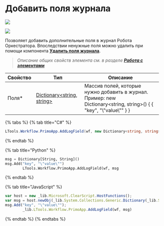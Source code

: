 # Добавить поля журнала

![](../../resources/basic/dialogs/image-(100)-(1)-(1)-(1)-(1)-(1)-(1)-(1)-(2)-(243).png)

![](../../resources/basic/dialogs/Добавить-поля-журнала.png)

Позволяет добавить дополнительные поля в журнал Робота Оркестратора. Впоследствии ненужные поля можно удалить при помощи компонента [**Удалить поля журнала**](https://docs.primo-rpa.ru/primo-rpa/g\_elements/osnovnye-elementy/els\_dialogs/el\_dialogs\_removefields).

> _Описание общих свойств элемента см. в разделе_ [_**Работа с элементами**_](https://docs.primo-rpa.ru/primo-rpa/primo-studio/process/elements)

| Свойство | Тип                                                                                                                              | Описание                                                                                                              |
| -------- | -------------------------------------------------------------------------------------------------------------------------------- | --------------------------------------------------------------------------------------------------------------------- |
| Поля\*   | [Dictionary\<string, string>](https://learn.microsoft.com/ru-ru/dotnet/api/system.collections.generic.dictionary-2?view=net-5.0) | Массив полей, которые нужно добавить в журнал. Пример: new Dictionary\<string, string>() { { "key", "\\"value\\"" } } |

{% tabs %}
{% tab title="C#" %}
```csharp
LTools.Workflow.PrimoApp.AddLogField(wf, new Dictionary<string, string>() { { "key", "\"value\"" } });
```
{% endtab %}

{% tab title="Python" %}
```python
msg = Dictionary[String, String]()
msg.Add("key", "\"value\"")
		LTools.Workflow.PrimoApp.AddLogField(wf, msg
```
{% endtab %}

{% tab title="JavaScript" %}
```javascript
var host = new _lib.Microsoft.ClearScript.HostFunctions();
var msg = host.newObj(_lib.System.Collections.Generic.Dictionary(_lib.System.String, _lib.System.String));
msg.Add("key", "\"value\"");
		_lib.LTools.Workflow.PrimoApp.AddLogField(wf, msg)
```
{% endtab %}
{% endtabs %}
